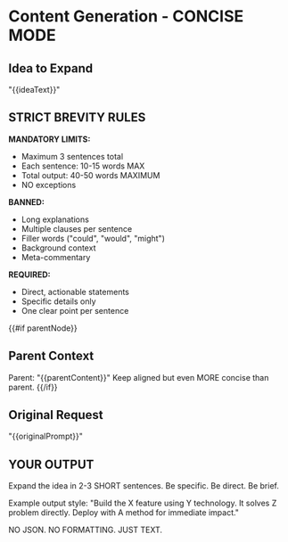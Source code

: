 # Content Generation - CONCISE MODE

## Idea to Expand
"{{ideaText}}"

## STRICT BREVITY RULES

**MANDATORY LIMITS:**
- Maximum 3 sentences total
- Each sentence: 10-15 words MAX
- Total output: 40-50 words MAXIMUM
- NO exceptions

**BANNED:**
- Long explanations
- Multiple clauses per sentence
- Filler words ("could", "would", "might")
- Background context
- Meta-commentary

**REQUIRED:**
- Direct, actionable statements
- Specific details only
- One clear point per sentence

{{#if parentNode}}
## Parent Context
Parent: "{{parentContent}}"
Keep aligned but even MORE concise than parent.
{{/if}}

## Original Request
"{{originalPrompt}}"

## YOUR OUTPUT

Expand the idea in 2-3 SHORT sentences.
Be specific. Be direct. Be brief.

Example output style:
"Build the X feature using Y technology. It solves Z problem directly. Deploy with A method for immediate impact."

NO JSON. NO FORMATTING. JUST TEXT.